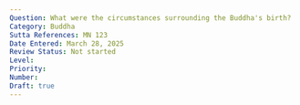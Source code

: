 ```yaml
---
Question: What were the circumstances surrounding the Buddha's birth?
Category: Buddha
Sutta References: MN 123
Date Entered: March 28, 2025
Review Status: Not started
Level: 
Priority: 
Number: 
Draft: true
---
```

